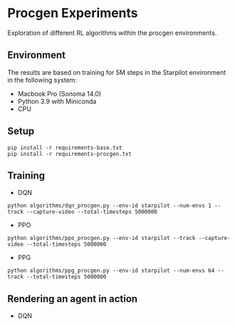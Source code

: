 # Procgen Experiments
Exploration of different RL algorithms within the procgen environments.


## Environment
The results are based on training for 5M steps in the Starpilot environment in the following system:
- Macbook Pro (Sonoma 14.0)
- Python 3.9 with Miniconda
- CPU

## Setup
```
pip install -r requirements-base.txt
pip install -r requirements-procgen.txt
```

## Training

- DQN
```
python algorithms/dqn_procgen.py --env-id starpilot --num-envs 1 --track --capture-video --total-timesteps 5000000
``````
- PPO
```
python algorithms/ppo_procgen.py --env-id starpilot --track --capture-video --total-timesteps 5000000
``````
- PPG
```
python algorithms/ppg_procgen.py --env-id starpilot --num-envs 64 --track --total-timesteps 5000000
```

## Rendering an agent in action

- DQN
  
```
```
